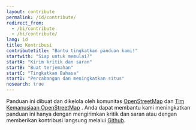 ```yaml
---
layout: contribute
permalink: /id/contribute/
redirect_from:
  - /bi/contribute
  - /bi/contribute/
lang: id
title: Kontribusi
contributetitle: "Bantu tingkatkan panduan kami!"
startwith: "Siap untuk memulai?"
startA: "Kirim kritik dan saran"
startB: "Buat terjemahan"
startC: "Tingkatkan Bahasa"
startD: "Percabangan dan meningkatkan situs"
nosearch: true
---
```

Panduan ini dibuat dan dikelola oleh komunitas [OpenStreetMap](https://www.openstreetmap.org/) dan [Tim Kemanusiaan OpenStreetMap](https://www.hotosm.org/) . Anda dapat membantu kami meningkatkan panduan ini hanya dengan mengirimkan kritik dan saran atau dengan memberikan kontribusi langsung melalui [Github](http://github.com/hotosm/learnosm).
